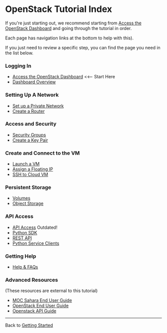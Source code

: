 # OpenStack Tutorial Index

If you're just starting out, we recommend starting from [Access the OpenStack Dashboard](Access-the-OpenStack-dashboard.html) and going through the tutorial in order.

Each page has navigation links at the bottom to help with this).  

If you just need to review a specific step, you can find the page you need in the list below.

### Logging In    
* [Access the OpenStack Dashboard](Access-the-OpenStack-dashboard.html)  <<-- Start Here
* [Dashboard Overview](Dashboard-Overview.html) 

### Setting Up A Network
* [Set up a Private Network](Set-up-a-Private-Network.html)  
* [Create a Router](Create-a-Router.html)

### Access and Security
*  [Security Groups](Security-Groups.html)
*  [Create a Key Pair](Create-a-Key-Pair.html)

### Create and Connect to the VM
*  [Launch a VM](Launch-a-VM.html)
*  [Assign a Floating IP](Assign-a-Floating-IP.html)
*  [SSH to Cloud VM](SSH-to-Cloud-VM.html)

### Persistent Storage
*  [Volumes](Volumes.html)
*  [Object Storage](Object-Storage.html)

### API Access 
*  [API Access](../archives-page/API-Access.html) Outdated!
*  [Python SDK](Python-SDK.html)
*  [REST API](REST-API.html)
*  [Python Service Clients](Python-Service-Clients.html)

### Getting Help 
* [Help & FAQs](https://massopen.cloud/blog/wiki/kaizenfaqs/)

### Advanced Resources
(These resources are external to this tutorial)
* [MOC Sahara End User Guide](https://massopen.cloud/sahara-user-guide/)
* [OpenStack End User Guide](https://docs.openstack.org/user-guide/)
* [Openstack API Guide](https://developer.openstack.org/api-guide/quick-start/)

******

Back to [Getting Started](../how-tos/Getting-started.html)

